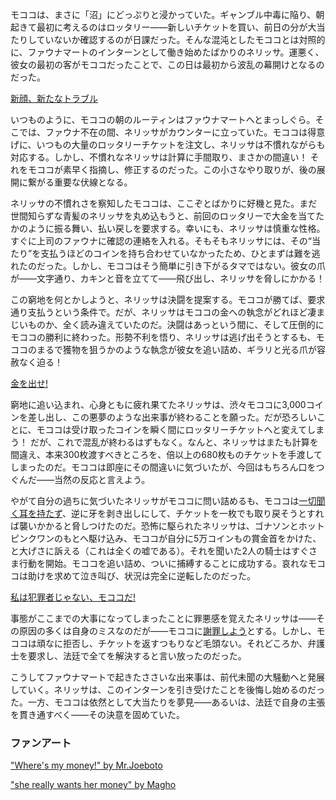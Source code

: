 <!-- title: ロッタリー騒動記 -->
<!-- relationship: Enemy -->

モココは、まさに「沼」にどっぷりと浸かっていた。ギャンブル中毒に陥り、朝起きて最初に考えるのはロッタリー――新しいチケットを買い、前日の分が大当たりしていないか確認するのが日課だった。そんな混沌としたモココとは対照的に、ファウナマートのインターンとして働き始めたばかりのネリッサ。運悪く、彼女の最初の客がモココだったことで、この日は最初から波乱の幕開けとなるのだった。

[新顔、新たなトラブル](#embed:https://www.youtube.com/live/5swK4fB2smo?t=902)

いつものように、モココの朝のルーティンはファウナマートへとまっしぐら。そこでは、ファウナ不在の間、ネリッサがカウンターに立っていた。モココは得意げに、いつもの大量のロッタリーチケットを注文し、ネリッサは不慣れながらも対応する。しかし、不慣れなネリッサは計算に手間取り、まさかの間違い！ それをモココが素早く指摘し、修正するのだった。この小さなやり取りが、後の展開に繋がる重要な伏線となる。

ネリッサの不慣れさを察知したモココは、ここぞとばかりに好機と見た。まだ世間知らずな青髪のネリッサを丸め込もうと、前回のロッタリーで大金を当てたかのように振る舞い、払い戻しを要求する。幸いにも、ネリッサは慎重な性格。すぐに上司のファウナに確認の連絡を入れる。そもそもネリッサには、その“当たり”を支払うほどのコインを持ち合わせていなかったため、ひとまずは難を逃れたのだった。しかし、モココはそう簡単に引き下がるタマではない。彼女の爪が――文字通り、カキンと音を立てて――飛び出し、ネリッサを脅しにかかる！

この窮地を何とかしようと、ネリッサは決闘を提案する。モココが勝てば、要求通り支払うという条件で。だが、ネリッサはモココの金への執念がどれほど凄まじいものか、全く読み違えていたのだ。決闘はあっという間に、そして圧倒的にモココの勝利に終わった。形勢不利を悟り、ネリッサは逃げ出そうとするも、モココのまるで獲物を狙うかのような執念が彼女を追い詰め、ギラリと光る爪が容赦なく迫る！

[金を出せ!](#embed:https://www.youtube.com/live/5swK4fB2smo?t=1251)

窮地に追い込まれ、心身ともに疲れ果てたネリッサは、渋々モココに3,000コインを差し出し、この悪夢のような出来事が終わることを願った。だが恐ろしいことに、モココは受け取ったコインを瞬く間にロッタリーチケットへと変えてしまう！ だが、これで混乱が終わるはずもなく。なんと、ネリッサはまたも計算を間違え、本来300枚渡すべきところを、倍以上の680枚ものチケットを手渡してしまったのだ。モココは即座にその間違いに気づいたが、今回はもちろん口をつぐんだ――当然の反応と言えよう。

やがて自分の過ちに気づいたネリッサがモココに問い詰めるも、モココは[一切聞く耳を持たず](https://www.youtube.com/live/5swK4fB2smo?feature=shared&t=1602)、逆に牙を剥き出しにして、チケットを一枚でも取り戻そうとすれば襲いかかると脅しつけたのだ。恐怖に駆られたネリッサは、ゴナソンとホットピンクワンのもとへ駆け込み、モココが自分に5万コインもの賞金首をかけた、と大げさに訴える（これは全くの嘘である）。それを聞いた2人の騎士はすぐさま行動を開始。モココを追い詰め、ついに捕縛することに成功する。哀れなモココは助けを求めて泣き叫び、状況は完全に逆転したのだった。

[私は犯罪者じゃない、モココだ!](#embed:https://www.youtube.com/live/5swK4fB2smo?t=2432)

事態がここまでの大事になってしまったことに罪悪感を覚えたネリッサは――その原因の多くは自身のミスなのだが――モココに[謝罪しよう](https://www.youtube.com/live/dRCvSHBTvSk?feature=shared&t=17789)とする。しかし、モココは頑なに拒否し、チケットを返すつもりなど毛頭ない。それどころか、弁護士を要求し、法廷で全てを解決すると言い放ったのだった。

こうしてファウナマートで起きたささいな出来事は、前代未聞の大騒動へと発展していく。ネリッサは、このインターンを引き受けたことを後悔し始めるのだった。一方、モココは依然として大当たりを夢見――あるいは、法廷で自身の主張を貫き通すべく――その決意を固めていた。

### ファンアート

["Where's my money!" by Mr.Joeboto](https://x.com/LordJoeboto/status/1831598627988349253)

<!-- liz -->

["she really wants her money" by Magho](https://x.com/M_Agho/status/1836869460403311005)

<!-- liz -->